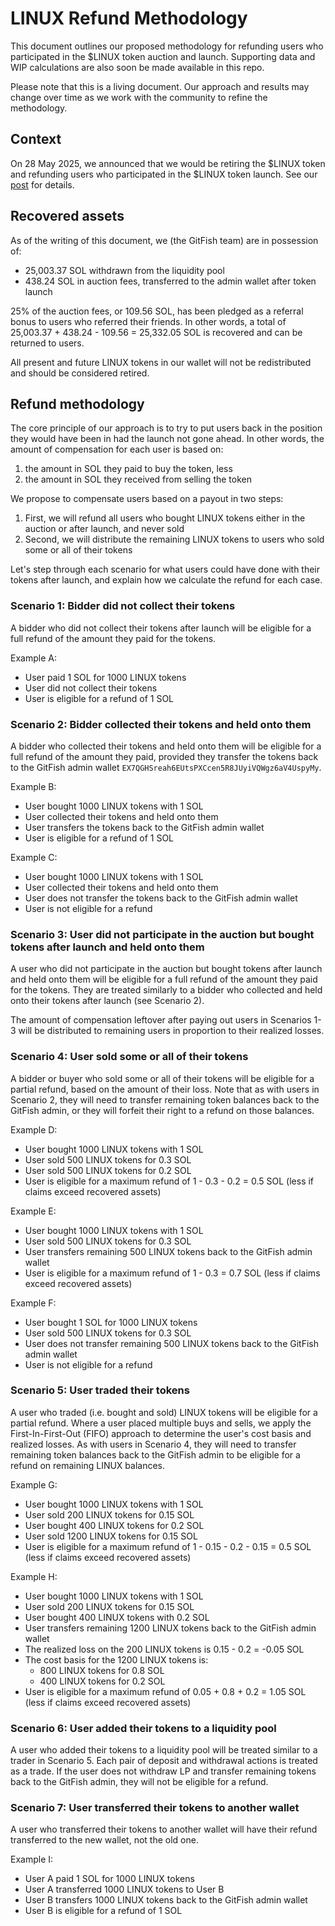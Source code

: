 # LINUX Refund Methodology

This document outlines our proposed methodology for refunding users who participated in the $LINUX token auction and launch. Supporting data and WIP calculations are also soon be made available in this repo.

Please note that this is a living document. Our approach and results may change over time as we work with the community to refine the methodology.

## Context

On 28 May 2025, we announced that we would be retiring the $LINUX token and refunding users who participated in the $LINUX token launch. See our [post](https://x.com/gitfish/status/1927782829493985458) for details.

## Recovered assets

As of the writing of this document, we (the GitFish team) are in possession of:

- 25,003.37 SOL withdrawn from the liquidity pool
- 438.24 SOL in auction fees, transferred to the admin wallet after token launch

25% of the auction fees, or 109.56 SOL, has been pledged as a referral bonus to users who referred their friends. In other words, a total of 25,003.37 + 438.24 - 109.56 = 25,332.05 SOL is recovered and can be returned to users. 

All present and future LINUX tokens in our wallet will not be redistributed and should be considered retired. 

## Refund methodology

The core principle of our approach is to try to put users back in the position they would have been in had the launch not gone ahead. In other words, the amount of compensation for each user is based on:

1. the amount in SOL they paid to buy the token, less
2. the amount in SOL they received from selling the token

We propose to compensate users based on a payout in two steps:

1. First, we will refund all users who bought LINUX tokens either in the auction or after launch, and never sold
2. Second, we will distribute the remaining LINUX tokens to users who sold some or all of their tokens

Let's step through each scenario for what users could have done with their tokens after launch, and explain how we calculate the refund for each case.

### Scenario 1: Bidder did not collect their tokens

A bidder who did not collect their tokens after launch will be eligible for a full refund of the amount they paid for the tokens. 

Example A:
- User paid 1 SOL for 1000 LINUX tokens
- User did not collect their tokens
- User is eligible for a refund of 1 SOL

### Scenario 2: Bidder collected their tokens and held onto them

A bidder who collected their tokens and held onto them will be eligible for a full refund of the amount they paid, provided they transfer the tokens back to the GitFish admin wallet `EX7QGHSreah6EUtsPXCcen5R8JUyiVQWgz6aV4UspyMy`.

Example B:
- User bought 1000 LINUX tokens with 1 SOL
- User collected their tokens and held onto them
- User transfers the tokens back to the GitFish admin wallet
- User is eligible for a refund of 1 SOL

Example C:
- User bought 1000 LINUX tokens with 1 SOL
- User collected their tokens and held onto them
- User does not transfer the tokens back to the GitFish admin wallet
- User is not eligible for a refund

### Scenario 3: User did not participate in the auction but bought tokens after launch and held onto them

A user who did not participate in the auction but bought tokens after launch and held onto them will be eligible for a full refund of the amount they paid for the tokens. They are treated similarly to a bidder who collected and held onto their tokens after launch (see Scenario 2).

The amount of compensation leftover after paying out users in Scenarios 1-3 will be distributed to remaining users in proportion to their realized losses.

### Scenario 4: User sold some or all of their tokens

A bidder or buyer who sold some or all of their tokens will be eligible for a partial refund, based on the amount of their loss. Note that as with users in Scenario 2, they will need to transfer remaining token balances back to the GitFish admin, or they will forfeit their right to a refund on those balances.

Example D:
- User bought 1000 LINUX tokens with 1 SOL
- User sold 500 LINUX tokens for 0.3 SOL
- User sold 500 LINUX tokens for 0.2 SOL
- User is eligible for a maximum refund of 1 - 0.3 - 0.2 = 0.5 SOL (less if claims exceed recovered assets)

Example E:
- User bought 1000 LINUX tokens with 1 SOL
- User sold 500 LINUX tokens for 0.3 SOL
- User transfers remaining 500 LINUX tokens back to the GitFish admin wallet
- User is eligible for a maximum refund of 1 - 0.3 = 0.7 SOL (less if claims exceed recovered assets)

Example F:
- User bought 1 SOL for 1000 LINUX tokens
- User sold 500 LINUX tokens for 0.3 SOL
- User does not transfer remaining 500 LINUX tokens back to the GitFish admin wallet
- User is not eligible for a refund

### Scenario 5: User traded their tokens

A user who traded (i.e. bought and sold) LINUX tokens will be eligible for a partial refund. Where a user placed multiple buys and sells, we apply the First-In-First-Out (FIFO) approach to determine the user's cost basis and realized losses. As with users in Scenario 4, they will need to transfer remaining token balances back to the GitFish admin to be eligible for a refund on remaining LINUX balances.

Example G:
- User bought 1000 LINUX tokens with 1 SOL
- User sold 200 LINUX tokens for 0.15 SOL
- User bought 400 LINUX tokens for 0.2 SOL
- User sold 1200 LINUX tokens for 0.15 SOL
- User is eligible for a maximum refund of 1 - 0.15 - 0.2 - 0.15 = 0.5 SOL (less if claims exceed recovered assets)

Example H:
- User bought 1000 LINUX tokens with 1 SOL
- User sold 200 LINUX tokens for 0.15 SOL
- User bought 400 LINUX tokens with 0.2 SOL
- User transfers remaining 1200 LINUX tokens back to the GitFish admin wallet
- The realized loss on the 200 LINUX tokens is 0.15 - 0.2 = -0.05 SOL
- The cost basis for the 1200 LINUX tokens is:
  - 800 LINUX tokens for 0.8 SOL
  - 400 LINUX tokens for 0.2 SOL
- User is eligible for a maximum refund of 0.05 + 0.8 + 0.2 = 1.05 SOL (less if claims exceed recovered assets)

### Scenario 6: User added their tokens to a liquidity pool

A user who added their tokens to a liquidity pool will be treated similar to a trader in Scenario 5. Each pair of deposit and withdrawal actions is treated as a trade. If the user does not withdraw LP and transfer remaining tokens back to the GitFish admin, they will not be eligible for a refund.

### Scenario 7: User transferred their tokens to another wallet

A user who transferred their tokens to another wallet will have their refund transferred to the new wallet, not the old one.

Example I:
- User A paid 1 SOL for 1000 LINUX tokens
- User A transferred 1000 LINUX tokens to User B
- User B transfers 1000 LINUX tokens back to the GitFish admin wallet
- User B is eligible for a refund of 1 SOL